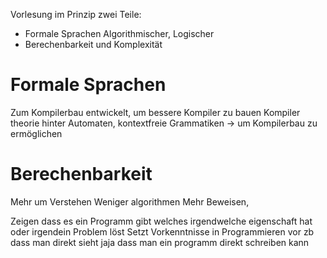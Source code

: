 Vorlesung im Prinzip zwei Teile:
- Formale Sprachen
	Algorithmischer, Logischer
- Berechenbarkeit und Komplexität
	



# Formale Sprachen
Zum Kompilerbau entwickelt, um bessere Kompiler zu bauen
Kompiler
theorie hinter Automaten, kontextfreie Grammatiken -> um Kompilerbau zu ermöglichen

# Berechenbarkeit
Mehr um Verstehen
Weniger algorithmen
Mehr Beweisen,

Zeigen dass es ein Programm gibt welches irgendwelche eigenschaft hat oder irgendein Problem löst
	Setzt Vorkenntnisse in Programmieren vor zb dass man direkt sieht jaja dass man ein programm direkt schreiben kann

